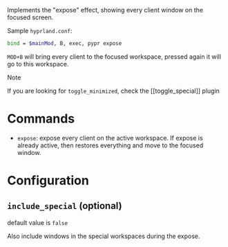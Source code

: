 Implements the "expose" effect, showing every client window on the focused screen.

Sample `hyprland.conf`:

```bash
bind = $mainMod, B, exec, pypr expose
```
`MOD+B` will bring every client to the focused workspace, pressed again it will go to this workspace.

> [!note]
> If you are looking for `toggle_minimized`, check the [[toggle_special]] plugin

# Commands

- `expose`: expose every client on the active workspace. If expose is already active, then restores everything and move to the focused window.

# Configuration


## `include_special` (optional)

default value is `false`

Also include windows in the special workspaces during the expose.

